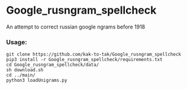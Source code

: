 # Google_rusngram_spellcheck
An attempt to correct russian google ngrams before 1918

### Usage:
```
git clone https://github.com/kak-to-tak/Google_rusngram_spellcheck
pip3 install -r Google_rusngram_spellcheck/requirements.txt
cd Google_rusngram_spellcheck/data/
sh download.sh
cd ../main/
python3 loadUnigrams.py
```
